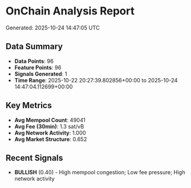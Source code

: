 # OnChain Analysis Report
Generated: 2025-10-24 14:47:05 UTC

## Data Summary
- **Data Points**: 96
- **Feature Points**: 96
- **Signals Generated**: 1
- **Time Range**: 2025-10-22 20:27:39.802856+00:00 to 2025-10-24 14:47:04.112699+00:00

## Key Metrics
- **Avg Mempool Count**: 49041
- **Avg Fee (30min)**: 1.3 sat/vB
- **Avg Network Activity**: 1.000
- **Avg Market Structure**: 0.652

## Recent Signals
- **BULLISH** (0.40) - High mempool congestion; Low fee pressure; High network activity
